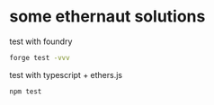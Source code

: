 # some ethernaut solutions

test with foundry

```zsh
forge test -vvv
```

test with typescript + ethers.js

```zsh
npm test
```
